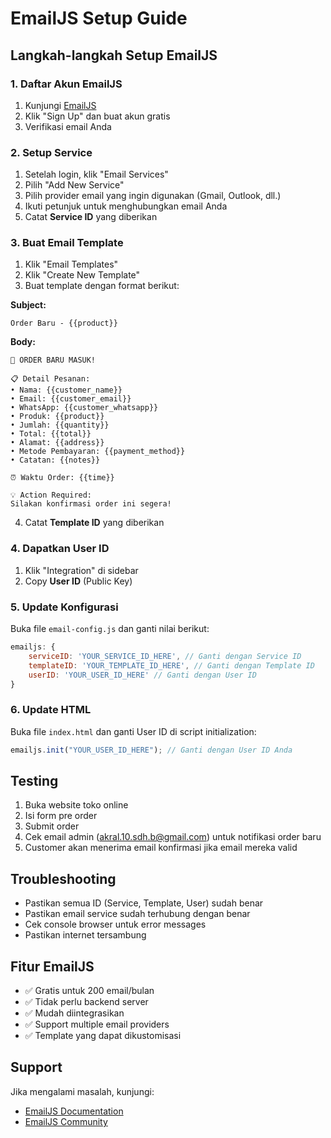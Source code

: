 # EmailJS Setup Guide

## Langkah-langkah Setup EmailJS

### 1. Daftar Akun EmailJS
1. Kunjungi [EmailJS](https://www.emailjs.com/)
2. Klik "Sign Up" dan buat akun gratis
3. Verifikasi email Anda

### 2. Setup Service
1. Setelah login, klik "Email Services"
2. Pilih "Add New Service"
3. Pilih provider email yang ingin digunakan (Gmail, Outlook, dll.)
4. Ikuti petunjuk untuk menghubungkan email Anda
5. Catat **Service ID** yang diberikan

### 3. Buat Email Template
1. Klik "Email Templates"
2. Klik "Create New Template"
3. Buat template dengan format berikut:

**Subject:**
```
Order Baru - {{product}}
```

**Body:**
```
🔔 ORDER BARU MASUK!

📋 Detail Pesanan:
• Nama: {{customer_name}}
• Email: {{customer_email}}
• WhatsApp: {{customer_whatsapp}}
• Produk: {{product}}
• Jumlah: {{quantity}}
• Total: {{total}}
• Alamat: {{address}}
• Metode Pembayaran: {{payment_method}}
• Catatan: {{notes}}

⏰ Waktu Order: {{time}}

💡 Action Required:
Silakan konfirmasi order ini segera!
```

4. Catat **Template ID** yang diberikan

### 4. Dapatkan User ID
1. Klik "Integration" di sidebar
2. Copy **User ID** (Public Key)

### 5. Update Konfigurasi
Buka file `email-config.js` dan ganti nilai berikut:

```javascript
emailjs: {
    serviceID: 'YOUR_SERVICE_ID_HERE', // Ganti dengan Service ID
    templateID: 'YOUR_TEMPLATE_ID_HERE', // Ganti dengan Template ID
    userID: 'YOUR_USER_ID_HERE' // Ganti dengan User ID
}
```

### 6. Update HTML
Buka file `index.html` dan ganti User ID di script initialization:

```javascript
emailjs.init("YOUR_USER_ID_HERE"); // Ganti dengan User ID Anda
```

## Testing
1. Buka website toko online
2. Isi form pre order
3. Submit order
4. Cek email admin (akral.10.sdh.b@gmail.com) untuk notifikasi order baru
5. Customer akan menerima email konfirmasi jika email mereka valid

## Troubleshooting
- Pastikan semua ID (Service, Template, User) sudah benar
- Pastikan email service sudah terhubung dengan benar
- Cek console browser untuk error messages
- Pastikan internet tersambung

## Fitur EmailJS
- ✅ Gratis untuk 200 email/bulan
- ✅ Tidak perlu backend server
- ✅ Mudah diintegrasikan
- ✅ Support multiple email providers
- ✅ Template yang dapat dikustomisasi

## Support
Jika mengalami masalah, kunjungi:
- [EmailJS Documentation](https://www.emailjs.com/docs/)
- [EmailJS Community](https://community.emailjs.com/)
